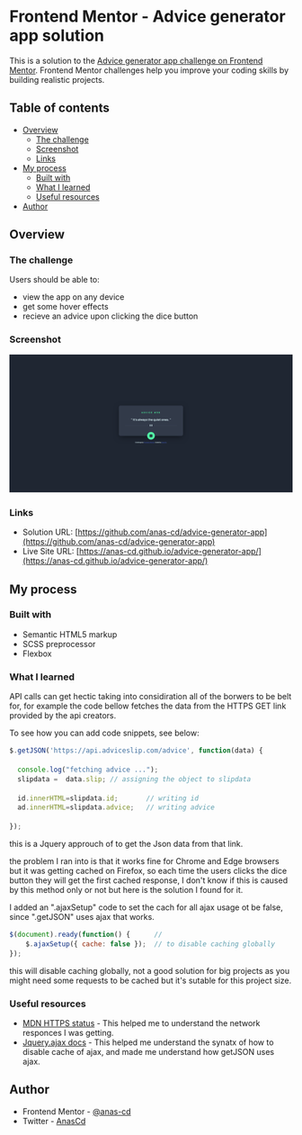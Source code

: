 # Frontend Mentor - Advice generator app solution

This is a solution to the [Advice generator app challenge on Frontend Mentor](https://www.frontendmentor.io/challenges/advice-generator-app-QdUG-13db). Frontend Mentor challenges help you improve your coding skills by building realistic projects.

## Table of contents

- [Overview](#overview)
  - [The challenge](#the-challenge)
  - [Screenshot](#screenshot)
  - [Links](#links)
- [My process](#my-process)
  - [Built with](#built-with)
  - [What I learned](#what-i-learned)
  - [Useful resources](#useful-resources)
- [Author](#author)

## Overview

### The challenge

Users should be able to:

- view the app on any device 
- get some hover effects 
- recieve an advice upon clicking the dice button 

### Screenshot

![](/images/final.png)


### Links

- Solution URL: [https://github.com/anas-cd/advice-generator-app](https://github.com/anas-cd/advice-generator-app)
- Live Site URL: [https://anas-cd.github.io/advice-generator-app/](https://anas-cd.github.io/advice-generator-app/)

## My process

### Built with

- Semantic HTML5 markup
- SCSS preprocessor 
- Flexbox


### What I learned

API calls can get hectic taking into considiration all of the borwers to be belt for, for example the code bellow fetches the data from the HTTPS GET link provided by the api creators. 

To see how you can add code snippets, see below:

```js
$.getJSON('https://api.adviceslip.com/advice', function(data) {
            
  console.log("fetching advice ...");
  slipdata =  data.slip; // assigning the object to slipdata

  id.innerHTML=slipdata.id;       // writing id
  ad.innerHTML=slipdata.advice;   // writing advice
    
});
```
this is a Jquery approuch of to get the Json data from that link. 

the problem I ran into is that it works fine for Chrome and Edge browsers but it was getting cached on Firefox, so each time the users clicks the dice button they will get the first cached response, I don't know if this is caused by this method only or not but here is the solution I found for it. 

I added an ".ajaxSetup" code to set the cach for all ajax usage ot be false, since ".getJSON" uses ajax that works. 

```js 
$(document).ready(function() {      //
    $.ajaxSetup({ cache: false });  // to disable caching globally 
});   
```
this will disable caching globally, not a good solution for big projects as you might need some requests to be cached but it's sutable for this project size. 


### Useful resources

- [MDN HTTPS status](https://developer.mozilla.org/en-US/docs/Web/HTTP/Status/200) - This helped me to understand the network responces I was getting.
- [Jquery.ajax docs](https://api.jquery.com/jquery.ajax/) - This helped me understand the synatx of how to disable cache of ajax, and made me understand how getJSON uses ajax. 

## Author

- Frontend Mentor - [@anas-cd](https://www.frontendmentor.io/profile/anas-cd)
- Twitter - [AnasCd](https://twitter.com/AnasCd)



